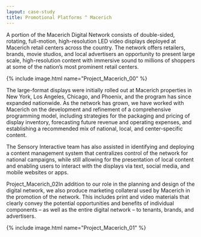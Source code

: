 ```yaml
---
layout: case-study
title: Promotional Platforms ^ Macerich
---
```


A portion of the Macerich Digital Network consists of double-sided, rotating, full-motion, high-resolution LED video displays deployed at Macerich retail centers across the country. The network offers retailers, brands, movie studios, and local advertisers an opportunity to present large scale, high-resolution content with immersive sound to millions of shoppers at some of the nation’s most prominent retail centers.

{% include image.html name="Project_Macerich_00" %}

The large-format displays were initially rolled out at Macerich properties in New York, Los Angeles, Chicago, and Phoenix, and the program has since expanded nationwide. As the network has grown, we have worked with Macerich on the development and refinement of a comprehensive programming model, including strategies for the packaging and pricing of display inventory, forecasting future revenue and operating expenses, and establishing a recommended mix of national, local, and center-specific content.

The Sensory Interactive team has also assisted in identifying and deploying a content management system that centralizes control of the network for national campaigns, while still allowing for the presentation of local content and enabling users to interact with the displays via text, social media, and mobile websites or apps.

Project_Macerich_02In addition to our role in the planning and design of the digital network, we also produce marketing collateral used by Macerich in the promotion of the network. This includes print and video materials that clearly convey the potential opportunities and benefits of individual components – as well as the entire digital network – to tenants, brands, and advertisers.

{% include image.html name="Project_Macerich_01" %}